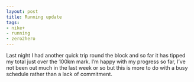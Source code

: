 ```yaml
---
layout: post
title: Running update
tags:
- nike+
- running
- zero2hero
---
```

Last night I had another quick trip round the block and so far it has tipped my total just over the 100km mark. I’m happy with my progress so far, I’ve not been out much in the last week or so but this is more to do with a busy schedule rather than a lack of commitment.
